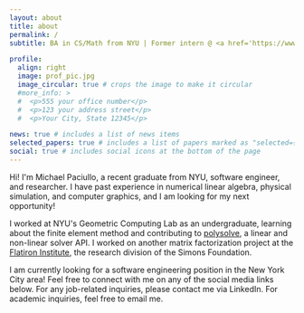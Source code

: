 ```yaml
---
layout: about
title: about
permalink: /
subtitle: BA in CS/Math from NYU | Former intern @ <a href='https://www.simonsfoundation.org/flatiron/'>Flatiron</a> | Looking for new opportunities

profile:
  align: right
  image: prof_pic.jpg
  image_circular: true # crops the image to make it circular
  #more_info: >
  #  <p>555 your office number</p>
  #  <p>123 your address street</p>
  #  <p>Your City, State 12345</p>

news: true # includes a list of news items
selected_papers: true # includes a list of papers marked as "selected={true}"
social: true # includes social icons at the bottom of the page
---
```


Hi! I'm Michael Paciullo, a recent graduate from NYU, software engineer, and researcher. I have past experience in numerical linear algebra, physical simulation, and computer graphics, and I am looking for my next opportunity!

I worked at NYU's Geometric Computing Lab as an undergraduate, learning about the finite element method and contributing to [polysolve](https://github.com/polyfem/polysolve), a linear and non-linear solver API. I worked on another matrix factorization project at the [Flatiron Institute](https://www.simonsfoundation.org/flatiron/), the research division of the Simons Foundation.

I am currently looking for a software engineering position in the New York City area! Feel free to connect with me on any of the social media links below. For any job-related inquiries, please contact me via LinkedIn. For academic inquiries, feel free to email me.
